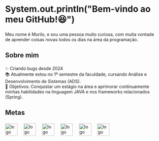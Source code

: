 <h1 align="left">System.out.println("Bem-vindo ao meu GitHub!😆")</h1>

###

<p align="left">Meu nome é Murilo, e sou uma pessoa muito curiosa, com muita vontade de aprender coisas novas todos os dias na área da programação.</p>

###

<h2 align="left">Sobre mim</h2>

###

<p align="left">✨ Criando bugs desde 2024<br>📚 Atualmente estou no 1º semestre da faculdade, cursando Análise e Desenvolvimento de Sistemas (ADS).<br>🎲 Objetivos: Conquistar um estágio na área e aprimorar continuamente minhas habilidades na linguagem JAVA e nos frameworks relacionados (Spring).</p>

###

<h2 align="left">Metas</h2>

###

<div align="left">
<img src="https://cdn.jsdelivr.net/gh/devicons/devicon/icons/java/java-original.svg" height="40" alt="logo java"  />
    <img width="12" />
    <img src="https://cdn.jsdelivr.net/gh/devicons/devicon/icons/spring/spring-original.svg" height="40" alt="logo spring"  />
    <img width="12" />
    <img src="https://cdn.jsdelivr.net/gh/devicons/devicon/icons/mongodb/mongodb-original.svg" height="40" alt="logo mongodb"  />
    <img width="12" />
    <img src="https://cdn.jsdelivr.net/gh/devicons/devicon/icons/react/react-original.svg" height="40" alt="logo react"  />
    <img width="12" />
    <img src="https://cdn.jsdelivr.net/gh/devicons/devicon/icons/amazonwebservices/amazonwebservices-line-wordmark.svg" height="40" alt="logo amazonwebservices"  />
    <img width="12" />
    <img src="https://cdn.jsdelivr.net/gh/devicons/devicon/icons/docker/docker-original.svg" height="40" alt="logo docker"  />
  </div>
